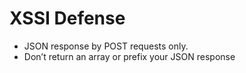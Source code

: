 # XSSI Defense

- JSON response by POST requests only.
- Don’t return an array or prefix your JSON response